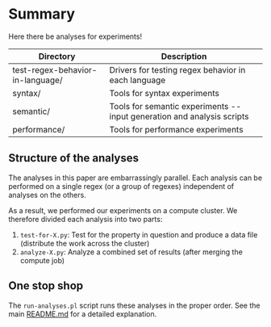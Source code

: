 # Summary

Here there be analyses for experiments!

| Directory                        | Description                                                             |
|----------------------------------|-------------------------------------------------------------------------|
| test-regex-behavior-in-language/ | Drivers for testing regex behavior in each language                     |
| syntax/                          | Tools for syntax experiments                                            |
| semantic/                        | Tools for semantic experiments -- input generation and analysis scripts |
| performance/                     | Tools for performance experiments                                       |

## Structure of the analyses

The analyses in this paper are embarrassingly parallel.
Each analysis can be performed on a single regex (or a group of regexes) independent of analyses on the others.

As a result, we performed our experiments on a compute cluster.
We therefore divided each analysis into two parts:
1. `test-for-X.py`: Test for the property in question and produce a data file (distribute the work across the cluster)
2. `analyze-X.py`: Analyze a combined set of results (after merging the compute job)

## One stop shop

The `run-analyses.pl` script runs these analyses in the proper order.
See the main [README.md](../README.md) for a detailed explanation.
